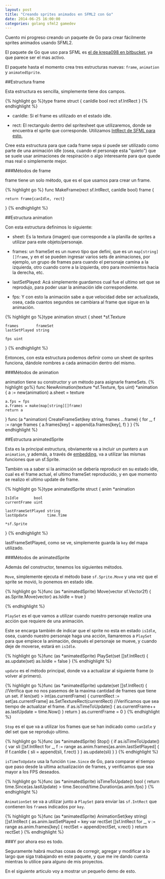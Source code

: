 ```yaml
---
layout: post
title: "Creando sprites animados en SFML2 con Go"
date: 2014-06-25 16:00:00
categories: golang sfml2 gamedev
---
```


Cuento mi progreso creando un paquete de Go para crear fácilmente sprites animados usando SFML2.

El paquete de Go que uso para SFML es [el de krepa098 en bitbucket](https://bitbucket.org/krepa098/gosfml2), ya que parece ser el mas activo.

El paquete hasta el momento crea tres estructuras nuevas: `frame`, `animation` y `animatedSprite`.

##Estructura frame

Esta estructura es sencilla, simplemente tiene dos campos.

{% highlight go %}type frame struct {
	canIdle bool
	rect    sf.IntRect
}
{% endhighlight %}

+ canIdle: Si el frame es utilizado en el estado idle.

+ rect: El rectangulo dentro del spritesheet que utilizaremos, donde se encuentra el sprite que corresponde. Utilizamos [IntRect de SFML para esto.](http://www.sfml-dev.org/documentation/2.0/classsf_1_1Rect.php)

Cree esta estructura para que cada frame sepa si puede ser utilizado como parte de una animación idle (osea, cuando el personaje esta "quieto") que se suele usar animaciones de respiración o algo interesante para que quede mas real o simplemente mejor.

###Métodos de frame

frame tiene un solo método, que es el que usamos para crear un frame.

{% highlight go %}
func MakeFrame(rect sf.IntRect, canIdle bool) frame {

	return frame{canIdle, rect}
}
{% endhighlight %}

##Estructura animation

Con esta estructura definimos lo siguiente:

+ sheet: Es la textura (imagen) que corresponde a la planilla de sprites a utilizar para este objeto/personaje.

+ frames: un frameSet es un nuevo tipo que defini, que es un `map[string][]frame`, y en el se pueden ingresar varios sets de animaciones, por ejemplo, un grupo de frames para cuando el personaje camina a la izquierda, otro cuando corre a la izquierda, otro para movimientos hacia la derecha, etc.

+ lastSetPlayed: Acá simplemente guardamos cual fue el ultimo set que se reprodujo, para poder usar la animación idle correspondiente.

+ fps: Y con esto la animación sabe a que velocidad debe ser actualizada, osea, cada cuantos segundos se cambiara al frame que sigue en la animación.


{% highlight go %}type animation struct {
	sheet *sf.Texture

	frames        frameSet
	lastSetPlayed string

	fps uint
}
{% endhighlight %}

Entonces, con esta estructura podemos definir como un sheet de sprites funciona, dándole nombres a cada animación dentro del mismo.

###Métodos de animation

animation tiene su constructor y un método para asignarle frameSets.
{% highlight go%}
func NewAnimation(texture *sf.Texture, fps uint) *animation {
	a := new(animation)
	a.sheet = texture

	a.fps = fps
	a.frames = make(map[string][]frame)
	return a
}
func (a *animation) CreateFrameSet(key string, frames ...frame) {
	for _, f := range frames {
		a.frames[key] = append(a.frames[key], f)
	}
}
{% endhighlight %}

##Estructura animatedSprite

Esta es la principal estructura, obviamente va a incluir un puntero a un `animation`, y además, a través de [embedding](http://golang.org/doc/effective_go.html#embedding), va a utilizar las mismas funciones que un sf.Sprite.

También va a saber si la animación se debería reproducir en su estado idle, cual es el frame actual, el ultimo frameSet reproducido, y en que momento se realizo el ultimo update de frame.

{% highlight go %}type animatedSprite struct {
	anim *animation

	IsIdle       bool
	currentFrame uint

	lastFrameSetPlayed string
	lastUpdate         time.Time

	*sf.Sprite
}
{% endhighlight %}

lastFrameSetPlayed, como se ve, simplemente guarda la `key` del mapa utilizado.

###Métodos de animatedSprite

Además del constructor, tenemos los siguientes métodos.

`Move`, simplemente ejecuta el método base `sf.Sprite.Move` y una vez que el sprite se movió, lo ponemos en estado idle.

{% highlight go %}func (as *animatedSprite) Move(vector sf.Vector2f) {
	as.Sprite.Move(vector)
	as.IsIdle = true
}

{% endhighlight %}

`PlaySet` es el que vamos a utilizar cuando nuestro personaje realize una acción que requiere de una animación.

Este se encarga también de indicar que el sprite no esta en estado `isIdle`, osea, cuando nuestro personaje haga una acción, llamaremos a `PlaySet` para que empiece la animación, después el personaje se mueve, y cuando deje de moverse, estará en `isIdle`.

{% highlight go %}func (as *animatedSprite) PlaySet(set []sf.IntRect) {
  as.update(set)
  as.IsIdle = false
}
{% endhighlight %}

`update` es el método principal, donde va a actualizar al siguiente frame (o volver al primero).

{% highlight go %}func (as *animatedSprite) update(set []sf.IntRect) {
	//Verifica que no nos pasemos de la maxima cantidad de frames que tiene un set.
	if len(set) > int(as.currentFrame) {
		currentRect := set[as.currentFrame]
		as.SetTextureRect(currentRect)
		//Verificamos que sea tiempo de actualizar el frame.
		if as.isTimeToUpdate() {
			as.currentFrame++
			as.lastUpdate = time.Now()
		}
		return
	}
	as.currentFrame = 0
}
{% endhighlight %}

`Stop` es el que va a utilizar los frames que se han indicado como `canIdle` y del set que se reprodujo ultimo.

{% highlight go %}func (as *animatedSprite) Stop() {
	if as.isTimeToUpdate() {
		var sli []sf.IntRect
		for _, f := range as.anim.frames[as.anim.lastSetPlayed] {
			if f.canIdle {
				sli = append(sli, f.rect)
			}
		}
		as.update(sli)
	}
}
{% endhighlight %}

`isTimeToUpdate` usa la función `time.Since` de Go, para comparar el tiempo que paso desde la ultima actualización de frames, y verificamos que sea mayor a los FPS deseados.

{% highlight go %}func (as *animatedSprite) isTimeToUpdate() bool {
	return time.Since(as.lastUpdate) > time.Second/time.Duration(as.anim.fps)
}
{% endhighlight %}

`AnimationSet` se va a utilizar junto a `PlaySet` para enviar las `sf.IntRect` que contienen los `frame`s indicados por `key`.

{% highlight go %}func (as *animatedSprite) AnimationSet(key string) []sf.IntRect {
	as.anim.lastSetPlayed = key
	var rectSet []sf.IntRect
	for _, v := range as.anim.frames[key] {
		rectSet = append(rectSet, v.rect)
	}
	return rectSet
}
{% endhighlight %}

###Y por ahora eso es todo.

Seguramente habrá muchas cosas de corregir, agregar y modificar a lo largo que siga trabajando en este paquete, y que me ire dando cuenta mientras lo utilice para alguno de mis proyectos.

En el siguiente articulo voy a mostrar un pequeño demo de esto.
